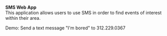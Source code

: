 **SMS Web App**   
This application allows users to use SMS in order to find events of interest within their area.   

Demo: Send a text message "I'm bored" to 312.229.0367
